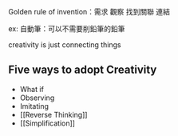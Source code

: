 Golden rule of invention：需求
觀察
找到關聯
連結

ex: 自動筆：可以不需要削鉛筆的鉛筆

creativity is just connecting things

## Five ways to adopt Creativity
- What if
- Observing
- Imitating
- [[Reverse Thinking]]
- [[Simplification]]
